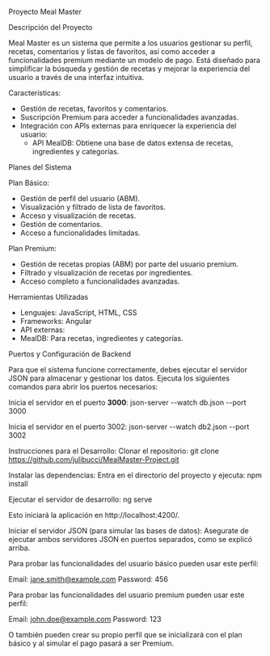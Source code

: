 Proyecto Meal Master

Descripción del Proyecto

Meal Master es un sistema que permite a los usuarios gestionar su perfil, recetas, comentarios y listas de favoritos, así como acceder a funcionalidades premium mediante un modelo de pago. Está diseñado para simplificar la búsqueda y gestión de recetas y mejorar la experiencia del usuario a través de una interfaz intuitiva.

Características:
- Gestión de recetas, favoritos y comentarios.
- Suscripción Premium para acceder a funcionalidades avanzadas.
- Integración con APIs externas para enriquecer la experiencia del usuario:
  - API MealDB: Obtiene una base de datos extensa de recetas, ingredientes y categorías.

Planes del Sistema

Plan Básico:
- Gestión de perfil del usuario (ABM).
- Visualización y filtrado de lista de favoritos.
- Acceso y visualización de recetas.
- Gestión de comentarios.
- Acceso a funcionalidades limitadas.

Plan Premium:
- Gestión de recetas propias (ABM) por parte del usuario premium.
- Filtrado y visualización de recetas por ingredientes.
- Acceso completo a funcionalidades avanzadas.

Herramientas Utilizadas

- Lenguajes: JavaScript, HTML, CSS
- Frameworks: Angular
- API externas:
- MealDB: Para recetas, ingredientes y categorías.

Puertos y Configuración de Backend

Para que el sistema funcione correctamente, debes ejecutar el servidor JSON para almacenar y gestionar los datos. Ejecuta los siguientes comandos para abrir los puertos necesarios:

Inicia el servidor en el puerto **3000**:
json-server --watch db.json --port 3000

Inicia el servidor en el puerto 3002:
json-server --watch db2.json --port 3002

Instrucciones para el Desarrollo:
Clonar el repositorio:
git clone https://github.com/julibucci/MealMaster-Project.git


Instalar las dependencias: Entra en el directorio del proyecto y ejecuta:
npm install


Ejecutar el servidor de desarrollo:
ng serve

Esto iniciará la aplicación en http://localhost:4200/.

Iniciar el servidor JSON (para simular las bases de datos): Asegurate de ejecutar ambos servidores JSON en puertos separados, como se explicó arriba.



Para probar las funcionalidades del usuario básico pueden usar este perfil:

Email: jane.smith@example.com
Password: 456



Para probar las funcionalidades del usuario premium pueden usar este perfil:

Email: john.doe@example.com
Password: 123


O también pueden crear su propio perfil que se inicializará con el plan básico y al simular el pago pasará a ser Premium.

